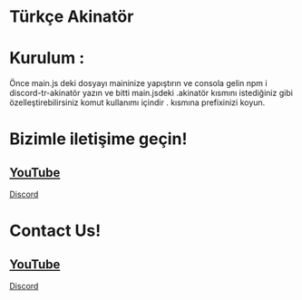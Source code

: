 # Türkçe Akinatör



# Kurulum :
Önce main.js deki dosyayı maininize yapıştırın ve consola gelin npm i discord-tr-akinatör yazın ve bitti main.jsdeki .akinatör kısmını istediğiniz gibi özelleştirebilirsiniz komut kullanımı içindir . kısmına prefixinizi koyun.


# Bizimle iletişime geçin!
[YouTube](https://bit.ly/jsdark)
 - 
[Discord](https://discord.gg/codeshare)



# Contact Us!
[YouTube](https://bit.ly/jsdark)
 - 
[Discord](https://discord.gg/codeshare)
